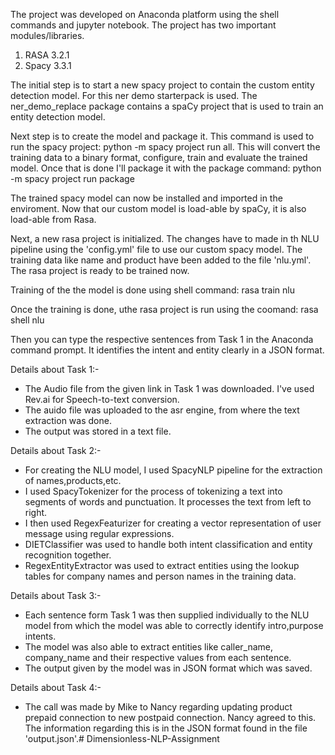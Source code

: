 The project was developed on Anaconda platform using the shell commands and jupyter notebook. The project has two important modules/libraries.
1. RASA 3.2.1
2. Spacy 3.3.1 

The initial step is to start a new spacy project to contain the custom entity detection model. For this ner demo starterpack is used. The ner_demo_replace package contains a spaCy project that is used to train an entity detection model.

Next step is to create the model and package it. This command is used to run the spacy project: python -m spacy project run all. This will convert the training data to a binary format, configure, train and evaluate the trained model. Once that is done I'll package it with the package command: python -m spacy project run package

The trained spacy model can now be installed and imported in the enviroment. Now that our custom model is load-able by spaCy, it is also load-able from Rasa.

Next, a new rasa project is initialized. The changes have to made in th NLU pipeline using the 'config.yml' file to use our custom spacy model. The training data like name and product have been added to the file 'nlu.yml'. The rasa project is ready to be trained now.

Training of the the model is done using shell command:
rasa train nlu

Once the training is done, uthe rasa project is run using the coomand:
rasa shell nlu 

Then you can type the respective sentences from Task 1 in the Anaconda command prompt. It identifies the intent and entity clearly in a JSON format.

Details about Task 1:-

- The Audio file from the given link in Task 1 was downloaded. I've used Rev.ai for Speech-to-text conversion.
- The auido file was uploaded to the asr engine, from where the text extraction was done.
- The output was stored in a text file.

Details about Task 2:-

- For creating the NLU model, I used SpacyNLP pipeline for the extraction of names,products,etc.
- I used SpacyTokenizer for the process of tokenizing a text into segments of words and punctuation. It processes the text from left to right. 
- I then used RegexFeaturizer for creating a vector representation of user message using regular expressions.
- DIETClassifier was used to handle both intent classification and entity recognition together.
- RegexEntityExtractor was used to extract entities using the lookup tables for company names and person names in the training data.

Details about Task 3:-

- Each sentence form Task 1 was then supplied individually to the NLU model from which the model was able to correctly identify intro,purpose intents.
- The model was also able to extract entities like caller_name, company_name and their respective values from each sentence.
- The output given by the model was in JSON format which was saved.

Details about Task 4:-

- The call was made by Mike to Nancy regarding updating product prepaid connection to new postpaid connection. Nancy agreed to this. The information regarding this is in the JSON format found in the file 'output.json'.# Dimensionless-NLP-Assignment

